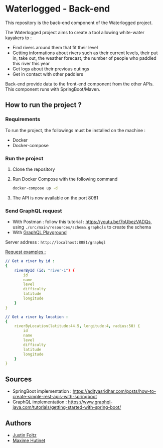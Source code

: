 # Waterlogged - Back-end

This repository is the back-end component of the Waterlogged project.

The Waterlogged project aims to create a tool allowing white-water kayakers to :

- Find rivers around them that fit their level
- Getting informations about rivers such as their current levels,  their put in, take out, the weather forecast, the number of people who  paddled this river this year
- Get logs about their previous outings
- Get in contact with other paddlers

Back-end provide data to the front-end component from the other APIs. This component runs with SpringBoot/Maven.

## How to run the project ?

### Requirements

To run the project, the followings must be installed on the machine :

- Docker
- Docker-compose

### Run the project

1. Clone the repository

2. Run Docker Compose with the following command

   ```bash
   docker-compose up -d
   ```

3. The API is now available on the port 8081

### Send GraphQL request 

- With Postman : follow this tutorial : https://youtu.be/7pUbezVADQs, using `./src/main/resources/schema.graphqls` to create the schema
- With [GraphQL Playground](https://github.com/prisma/graphql-playground)

Server address : `http://localhost:8081/graphql`

<u>Request examples :</u> 

```yaml
// Get a river by id :
{
    riverById (id: "river-1") {
        id
        name
        level
        difficulty
        latitude
        longitude
    }
} 

// Get a river by location :
{
    riverByLocation(latitude:44.5, longitude:4, radius:50) {
        id
        name
        level
        difficulty
        latitude
        longitude
    }
}
```

## Sources

- SpringBoot implementation : https://adityasridhar.com/posts/how-to-create-simple-rest-apis-with-springboot
- GraphQL implementation : https://www.graphql-java.com/tutorials/getting-started-with-spring-boot/

## Authors 

- [Justin Foltz](https://github.com/JustinFoltz)
- [Maxime Hutinet](https://github.com/maximehutinet)